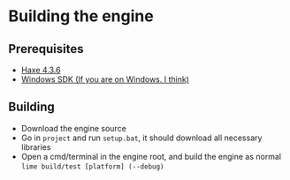 # Building the engine
## Prerequisites
- [Haxe 4.3.6](https://haxe.org/download/)
- [Windows SDK (If you are on Windows. I think)](https://developer.microsoft.com/en-us/windows/downloads/windows-sdk/)

## Building
- Download the engine source
- Go in `project` and run `setup.bat`, it should download all necessary libraries
- Open a cmd/terminal in the engine root, and build the engine as normal `lime build/test [platform] (--debug)`